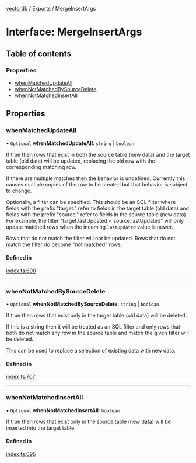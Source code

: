 [vectordb](../README.md) / [Exports](../modules.md) / MergeInsertArgs

# Interface: MergeInsertArgs

## Table of contents

### Properties

- [whenMatchedUpdateAll](MergeInsertArgs.md#whenmatchedupdateall)
- [whenNotMatchedBySourceDelete](MergeInsertArgs.md#whennotmatchedbysourcedelete)
- [whenNotMatchedInsertAll](MergeInsertArgs.md#whennotmatchedinsertall)

## Properties

### whenMatchedUpdateAll

• `Optional` **whenMatchedUpdateAll**: `string` \| `boolean`

If true then rows that exist in both the source table (new data) and
the target table (old data) will be updated, replacing the old row
with the corresponding matching row.

If there are multiple matches then the behavior is undefined.
Currently this causes multiple copies of the row to be created
but that behavior is subject to change.

Optionally, a filter can be specified.  This should be an SQL
filter where fields with the prefix "target." refer to fields
in the target table (old data) and fields with the prefix
"source." refer to fields in the source table (new data).  For
example, the filter "target.lastUpdated < source.lastUpdated" will
only update matched rows when the incoming `lastUpdated` value is
newer.

Rows that do not match the filter will not be updated.  Rows that
do not match the filter do become "not matched" rows.

#### Defined in

[index.ts:690](https://github.com/lancedb/lancedb/blob/92179835/node/src/index.ts#L690)

___

### whenNotMatchedBySourceDelete

• `Optional` **whenNotMatchedBySourceDelete**: `string` \| `boolean`

If true then rows that exist only in the target table (old data)
will be deleted.

If this is a string then it will be treated as an SQL filter and
only rows that both do not match any row in the source table and
match the given filter will be deleted.

This can be used to replace a selection of existing data with
new data.

#### Defined in

[index.ts:707](https://github.com/lancedb/lancedb/blob/92179835/node/src/index.ts#L707)

___

### whenNotMatchedInsertAll

• `Optional` **whenNotMatchedInsertAll**: `boolean`

If true then rows that exist only in the source table (new data)
will be inserted into the target table.

#### Defined in

[index.ts:695](https://github.com/lancedb/lancedb/blob/92179835/node/src/index.ts#L695)
